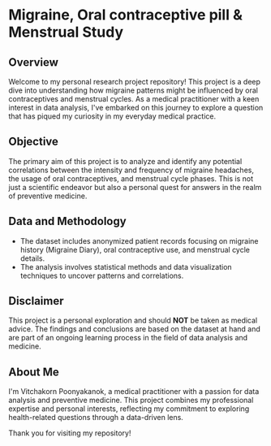 # Migraine, Oral contraceptive pill & Menstrual Study

## Overview
Welcome to my personal research project repository! This project is a deep dive into understanding how migraine patterns might be influenced by oral contraceptives and menstrual cycles. As a medical practitioner with a keen interest in data analysis, I've embarked on this journey to explore a question that has piqued my curiosity in my everyday medical practice.

## Objective
The primary aim of this project is to analyze and identify any potential correlations between the intensity and frequency of migraine headaches, the usage of oral contraceptives, and menstrual cycle phases. This is not just a scientific endeavor but also a personal quest for answers in the realm of preventive medicine.

## Data and Methodology
- The dataset includes anonymized patient records focusing on migraine history (Migraine Diary), oral contraceptive use, and menstrual cycle details.
- The analysis involves statistical methods and data visualization techniques to uncover patterns and correlations.

## Disclaimer
This project is a personal exploration and should **NOT** be taken as medical advice. The findings and conclusions are based on the dataset at hand and are part of an ongoing learning process in the field of data analysis and medicine.

## About Me
I'm Vitchakorn Poonyakanok, a medical practitioner with a passion for data analysis and preventive medicine. This project combines my professional expertise and personal interests, reflecting my commitment to exploring health-related questions through a data-driven lens.

Thank you for visiting my repository!
